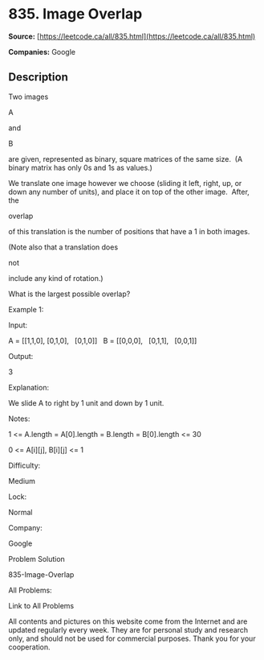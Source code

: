 # 835. Image Overlap

**Source:** [https://leetcode.ca/all/835.html](https://leetcode.ca/all/835.html)

**Companies:** Google

## Description

Two images

A

and

B

are given, represented as binary, square
        matrices of the same size.  (A binary matrix has only 0s and 1s as values.)

We translate one image however we choose (sliding it left, right, up, or down any number of
        units), and place it on top of the other image.  After, the

overlap

of this
        translation is the number of positions that have a 1 in both images.

(Note also that a translation does

not

include any kind of rotation.)

What is the largest possible overlap?

Example 1:

Input:

A = [[1,1,0],
            [0,1,0],
            [0,1,0]]
       B = [[0,0,0],
            [0,1,1],
            [0,0,1]]

Output:

3

Explanation:

We slide A to right by 1 unit and down by 1 unit.

Notes:

1 <= A.length = A[0].length = B.length = B[0].length <= 30

0 <= A[i][j], B[i][j] <= 1

Difficulty:

Medium

Lock:

Normal

Company:

Google

Problem Solution

835-Image-Overlap

All Problems:

Link to All Problems

All contents and pictures on this website come from the Internet and are updated regularly every week. They are for personal study and research only, and should not be used for commercial purposes. Thank you for your cooperation.

